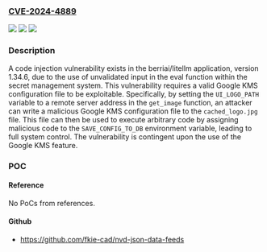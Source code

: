 ### [CVE-2024-4889](https://cve.mitre.org/cgi-bin/cvename.cgi?name=CVE-2024-4889)
![](https://img.shields.io/static/v1?label=Product&message=berriai%2Flitellm&color=blue)
![](https://img.shields.io/static/v1?label=Version&message=unspecified%3C%3D%20latest%20&color=brighgreen)
![](https://img.shields.io/static/v1?label=Vulnerability&message=CWE-94%20Improper%20Control%20of%20Generation%20of%20Code&color=brighgreen)

### Description

A code injection vulnerability exists in the berriai/litellm application, version 1.34.6, due to the use of unvalidated input in the eval function within the secret management system. This vulnerability requires a valid Google KMS configuration file to be exploitable. Specifically, by setting the `UI_LOGO_PATH` variable to a remote server address in the `get_image` function, an attacker can write a malicious Google KMS configuration file to the `cached_logo.jpg` file. This file can then be used to execute arbitrary code by assigning malicious code to the `SAVE_CONFIG_TO_DB` environment variable, leading to full system control. The vulnerability is contingent upon the use of the Google KMS feature.

### POC

#### Reference
No PoCs from references.

#### Github
- https://github.com/fkie-cad/nvd-json-data-feeds

